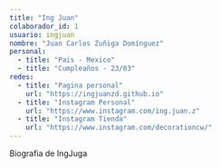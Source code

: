 ```yaml
---
title: "Ing Juan"
colaborador_id: 1
usuario: ingjuan
nombre: "Juan Carlos Zuñiga Domínguez"
personal:
  - title: "Pais - Mexico"
  - title: "Cumpleaños - 23/03"
redes:
  - title: "Pagina personal"
    url: "https://ingjuanzd.github.io"
  - title: "Instagram Personal"
    url: "https://www.instagram.com/ing.juan.z"
  - title: "Instagram Tienda"
    url: "https://www.instagram.com/decorationcw/"
---
```


Biografia de IngJuga
